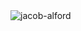 <picture>
  <source media="(prefers-color-scheme: dark)" srcset="https://raw.githubusercontent.com/jacob-alford/jacob-alford/assets/jacob-alford-white.svg">
  <source media="(prefers-color-scheme: light)" srcset="https://raw.githubusercontent.com/jacob-alford/jacob-alford/assets/jacob-alford-red.svg">
  <img alt="jacob-alford" src="https://raw.githubusercontent.com/jacob-alford/jacob-alford/assets/jacob-alford-green.svg">
</picture>
